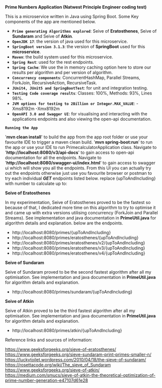 **Prime Numbers Application (Natwest Principle Engineer coding test)**

This is a microservice written in Java using Spring Boot. Some Key components of the app are mentioned below.

* **`Prime generating Algorithms explored`**: Seive of **Eratosthenes**, Seive of **Sundaram** and Seive of **Atkin**.
* **`OpenJDK 17`**: the version of java used for this microservice.
* **`SpringBoot version 3.1.3`**: the version of **SpringBoot** used for this **microservice**.
* **`Maven`**: the build system used for this microservice.
* **`Spring Rest`**: used for the rest endpoints.
* **`Spring Cache`**: We use the in memory caching option here to store our results per algorithm and per version of algorithm.
* **`Concurrency components`**: ConcurrentHashMap, Parallel Streams, ForkJoin, RecursiveAction, RecursiveTask.
* **`JUnit4, JUnit5 and SpringBootTest`**: for unit and integration testing.
* **`Testing Code coverage results`**: Classes: 100%, Methods: 93%, Lines 98%.
* **`JVM options for testing to 2Billion or Integer.MAX_VALUE`**: -Xms8192m -Xmx8192m
* **`OpenAPI 3.0 and Swagger UI`**: for visualising and interacting with the applications endpoints and also viewing the open-api documentation.

**`Running the App`**

'**mvn clean install**' to build the app from the app root folder or use your favourite IDE to trigger a maven clean build.
'**mvn spring-boot:run**' to run the app or use your IDE to run PrimecalculatorApplication class.
Navigate to '**http://localhost:8080/v3/api-docs**' to gain access to open-api documentation for all the endpoints.
Navigate to '**http://localhost:8080/swagger-ui/index.html**' to gain access to swagger ui which will show you all the endpoints. From this UI you can actually try out the endpoints otherwise just use you favourite browser or postman to try each individual **_GET_** endpoints listed below. replace {upToAndIncluding} with number to calculate up to:

**Seive of Eratosthenes**

In my experimentation, Seive of Eratosthenes proved to be the fastest so because of that, I dedicated more time on this algorithm to try to optimise it and came up with extra versions utilising concurrency (ForkJoin and Parallel Streams). See implementation and java documentation in **PrimeUtil.java** for algorithm details and explanation. below are the endpoints.
* http://localhost:8080/primes/{upToAndIncluding}
* http://localhost:8080/primes/eratosthenes/{upToAndIncluding}
* http://localhost:8080/primes/eratosthenes/v2/{upToAndIncluding}
* http://localhost:8080/primes/eratosthenes/v3/{upToAndIncluding}
* http://localhost:8080/primes/eratosthenes/v4/{upToAndIncluding} 

**Seive of Sundaram**

Seive of Sundaram proved to be the second fastest algorithm after all my optimisation. See implementation and java documentation in **PrimeUtil.java** for algorithm details and explanation.
* http://localhost:8080/primes/sundaram/{upToAndIncluding}

**Seive of Atkin**

Seive of Atkin proved to be the third fastest algorithm after all my optimisation. See implementation and java documentation in **PrimeUtil.java** for algorithm details and explanation.
* http://localhost:8080/primes/atkin/{upToAndIncluding}

Reference links and sources of information:

https://www.geeksforgeeks.org/sieve-of-eratosthenes/
https://www.geeksforgeeks.org/sieve-sundaram-print-primes-smaller-n/
https://luckytoilet.wordpress.com/2010/04/18/the-sieve-of-sundaram/
https://rosettacode.org/wiki/The_sieve_of_Sundaram
https://www.geeksforgeeks.org/sieve-of-atkin/
https://medium.com/smucs/sieve-of-atkin-the-theoretical-optimization-of-prime-number-generation-e47107d61e28
